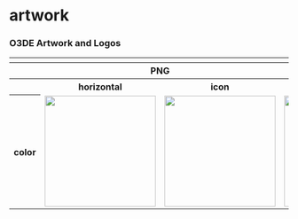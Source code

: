 # artwork


### O3DE Artwork and Logos


<table>
    <tr>
    	<th colspan="5"></th>
    </tr>
    <tr>
        <th></th>
        <th colspan="2">PNG</th>
        <th colspan="2">SVG</th>
    </tr>
    <tr>
        <th></th>
        <th>horizontal</th>
        <th>icon</th>
        <th>horizontal</th>
        <th>icon</th>
    </tr>
    <tr>
        <th>color</th>
        <td><img src="O3DE/O3DE-Logo-Color.png" width="200"></td>
        <td><img src="O3DE/O3DE-Icon-Color.png" width="200"></td>
        <td><img src="O3DE/O3DE-Logo-Color.png" width="200"></td>
        <td><img src="O3DE/O3DE-Icon-Color.png" width="200"></td>
    </tr>
</table>
